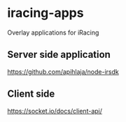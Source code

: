 # iracing-apps
Overlay applications for iRacing

## Server side application
https://github.com/apihlaja/node-irsdk

## Client side
https://socket.io/docs/client-api/
